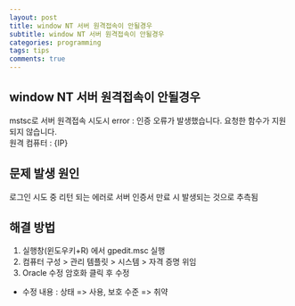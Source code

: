 ```yaml
---
layout: post
title: window NT 서버 원격접속이 안될경우
subtitle: window NT 서버 원격접속이 안될경우
categories: programming
tags: tips
comments: true
---
```


## window NT 서버 원격접속이 안될경우 
mstsc로 서버 원격접속 시도시 error : 
인증 오류가 발생했습니다. 
요청한 함수가 지원되지 않습니다.  
원격 컴퓨터 : {IP}  

## 문제 발생 원인
로그인 시도 중 리턴 되는 에러로 서버 인증서 만료 시 발생되는 것으로 추측됨

## 해결 방법
1. 실행창(윈도우키+R) 에서 gpedit.msc 실행
2. 컴퓨터 구성 > 관리 템플릿 > 시스템 > 자격 증명 위임 
3. Oracle 수정 암호화 클릭 후 수정
  - 수정 내용 : 상태 => 사용, 보호 수준 => 취약
